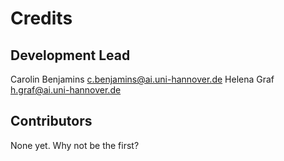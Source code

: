 # Credits


## Development Lead

Carolin Benjamins <c.benjamins@ai.uni-hannover.de>
Helena Graf <h.graf@ai.uni-hannover.de>

## Contributors


None yet. Why not be the first?
